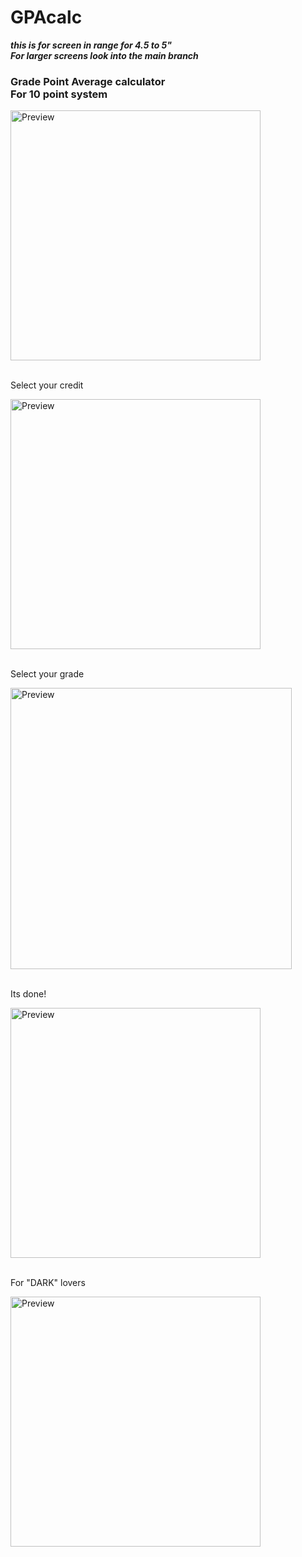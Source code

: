 # GPAcalc
<strong><i>this is for screen in range for 4.5 to 5"<br>
For larger screens look into the main branch</i></strong>

<h3>Grade Point Average calculator<br>For 10 point system</h3>

<img src="https://raw.github.com/DevGautam2000/GPAcalc/master_smaller_screens/images/appSimul.png"  alt="Preview" width=400><br><br>

Select your credit

<img src="https://raw.github.com/DevGautam2000/GPAcalc/master_smaller_screens/images/credit.png"  alt="Preview" width=400><br><br>

Select your grade

<img src="https://raw.github.com/DevGautam2000/GPAcalc/master_smaller_screens/images/grade.png"  alt="Preview" width=450><br><br>

Its done! 

<img src="https://raw.github.com/DevGautam2000/GPAcalc/master_smaller_screens/images/calculated.png"  alt="Preview" width=400><br><br>

For "DARK" lovers

<img src="https://raw.github.com/DevGautam2000/GPAcalc/master_smaller_screens/images/dark.png"  alt="Preview" width=400>
